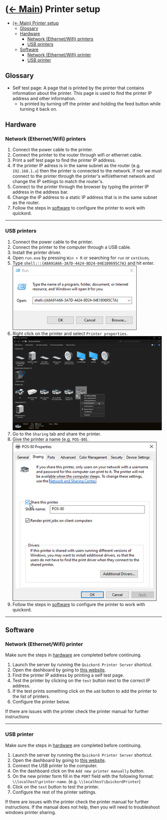 # ([<- Main](../README.md)) Printer setup

- [(\<- Main) Printer setup](#--main-printer-setup)
  - [Glossary](#glossary)
  - [Hardware](#hardware)
    - [Network (Ethernet/Wifi) printers](#network-ethernetwifi-printers)
    - [USB printers](#usb-printers)
  - [Software](#software)
    - [Network (Ethernet/Wifi) printer](#network-ethernetwifi-printer)
    - [USB printer](#usb-printer)

## Glossary

- Self test page: A page that is printed by the printer that contains information about the printer. This page is used to find the printer IP address and other information.
  - Is printed by turning off the printer and holding the feed button while turning it back on.

## Hardware

### Network (Ethernet/Wifi) printers

1. Connect the power cable to the printer.
2. Connect the printer to the router through wifi or ethernet cable.
3. Print a self test page to find the printer IP address.
4. If the printer IP adress is in the same subnet as the router (e.g. `192.168.1.x`) then the printer is connected to the network. If not we must connect to the printer through the printer's wifi/ethernet network and change the IP settings to match the router's.
5. Connect to the printer through the browser by typing the printer IP address in the address bar.
6. Change the IP address to a static IP address that is in the same subnet as the router.
7. Follow the steps in [software](#network-ethernetwifi-printer) to configure the printer to work with quickord.

---

### USB printers

1. Connect the power cable to the printer.
2. Connect the printer to the computer through a USB cable.
3. Install the printer driver.
4. Open `run.exe` by pressing `Win + R` or searching for `run` or `εκτέλεση`.
5. Type `shell:::{A8A91A66-3A7D-4424-8D24-04E180695C7A}` and hit enter.
   ![Run.exe](./assets/image%20(2).png)
6. Right click on the printer and select `Printer properties`.
   ![Printers and Drivers](./assets/image%20(1).png)
7. Go to the `Sharing` tab and share the printer.
8. Give the printer a name (e.g. `POS-80`).
   ![Printer properties](./assets/image.png)
9. Follow the steps in [software](#usb-printer) to configure the printer to work with quickord.

---

## Software

### Network (Ethernet/Wifi) printer

Make sure the steps in [hardware](#network-ethernetwifi-printers) are completed before continuing.

1. Launch the server by running the `Quickord Printer Server` shortcut.
2. Open the dashboard by going to [this website](https://waiter.quickord.com/printer-server).
3. Find the printer IP address by printing a self test page.
4. Test the printer by clicking on the `test` button next to the correct IP address.
5. If the test prints something click on the `add` button to add the printer to the list of printers.
6. Configure the printer below.

If there are issues with the printer check the printer manual for further instructions

---

### USB printer

Make sure the steps in [hardware](#usb-printers) are completed before continuing.

1. Launch the server by running the `Quickord Printer Server` shortcut.
2. Open the dashboard by going to [this website](https://waiter.quickord.com/printer-server).
3. Connect the USB printer to the computer.
4. On the dashboard click on the `Add new printer manually` button.
5. On the new printer form fill in the `PORT` field with the following format: `\\localhost\printer-name`. (e.g. `\\localhost\QuickordPrinter`)
6. Click on the `test` button to test the printer.
7. Configure the rest of the printer settings.

If there are issues with the printer check the printer manual for further instructions. If the manual does not help, then you will need to troubleshoot windows printer sharing.
